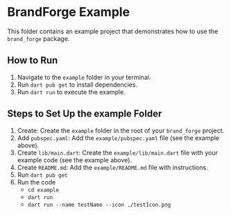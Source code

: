 # BrandForge Example

This folder contains an example project that demonstrates how to use the `brand_forge` package.

## How to Run

1. Navigate to the `example` folder in your terminal.
2. Run `dart pub get` to install dependencies.
3. Run `dart run` to execute the example.

## Steps to Set Up the example Folder

1. Create: Create the `example` folder in the root of your `brand_forge` project.
2. Add `pubspec.yaml`: Add the `example/pubspec.yaml` file (see the example above).
3. Create `lib/main.dart`: Create the `example/lib/main.dart` file with your example code (see the example above).
4. Create `README.md`: Add the `example/README.md` file with instructions.
5. Run `dart pub get`
6. Run the code
    - `cd example`
    - `dart run`
    - `dart run --name testName --icon ./testIcon.png`